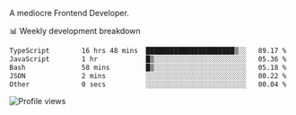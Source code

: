 A mediocre Frontend Developer.

📊 Weekly development breakdown
<!--START_SECTION:waka-->

```txt
TypeScript        16 hrs 48 mins  ██████████████████████▒░░   89.17 %
JavaScript        1 hr            █▒░░░░░░░░░░░░░░░░░░░░░░░   05.36 %
Bash              58 mins         █▒░░░░░░░░░░░░░░░░░░░░░░░   05.18 %
JSON              2 mins          ░░░░░░░░░░░░░░░░░░░░░░░░░   00.22 %
Other             0 secs          ░░░░░░░░░░░░░░░░░░░░░░░░░   00.04 %
```

<!--END_SECTION:waka-->

<img src="https://gpvc.arturio.dev/iqbalfasri" alt="Profile views"/>
